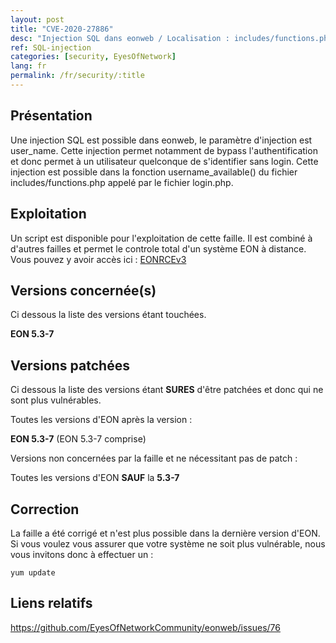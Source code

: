 ```yaml
---
layout: post
title: "CVE-2020-27886"
desc: "Injection SQL dans eonweb / Localisation : includes/functions.php / Paramètre d'injection : user_name / Niveau : Critique "
ref: SQL-injection
categories: [security, EyesOfNetwork]
lang: fr
permalink: /fr/security/:title
---
```


## Présentation

Une injection SQL est possible dans eonweb, le paramètre d'injection est user_name. Cette injection permet notamment de bypass l'authentification et donc permet à un utilisateur quelconque de s'identifier sans login. Cette injection est possible dans la fonction username_available() du fichier includes/functions.php appelé par le fichier login.php.

## Exploitation

Un script est disponible pour l'exploitation de cette faille.
Il est combiné à d'autres failles et permet le controle total d'un système EON à distance.
Vous pouvez y avoir accès ici :
[EONRCEv3](https://h4knet.medium.com/exploiting-sql-injections-in-eyesofnetwork-baacab0b9e7b)

## Versions concernée(s)

Ci dessous la liste des versions étant touchées.

**EON 5.3-7**


## Versions patchées

Ci dessous la liste des versions étant **SURES** d'être patchées et donc qui ne sont plus vulnérables.

Toutes les versions d'EON après la version : 

**EON 5.3-7** (EON 5.3-7 comprise)

Versions non concernées par la faille et ne nécessitant pas de patch :

Toutes les versions d'EON **SAUF** la **5.3-7**

## Correction

La faille a été corrigé et n'est plus possible dans la dernière version d'EON.
Si vous voulez vous assurer que votre système ne soit plus vulnérable, nous vous invitons donc à effectuer un :

``` 
yum update 
```


## Liens relatifs

https://github.com/EyesOfNetworkCommunity/eonweb/issues/76

